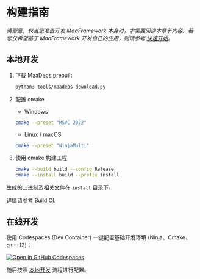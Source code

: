 # 构建指南

_请留意，仅当您准备开发 MaaFramework 本身时，才需要阅读本章节内容。若您仅希望基于 MaaFramework 开发自己的应用，则请参考 [快速开始](1.1-快速开始.md)。_

## 本地开发

1. 下载 MaaDeps prebuilt

    ```sh
    python3 tools/maadeps-download.py
    ```

2. 配置 cmake

    - Windows  

    ```bash
    cmake --preset "MSVC 2022"
    ```

    - Linux / macOS

    ```bash
    cmake --preset "NinjaMulti"
    ```

3. 使用 cmake 构建工程

    ```bash
    cmake --build build --config Release
    cmake --install build --prefix install
    ```

生成的二进制及相关文件在 `install` 目录下。

详情请参考 [Build CI](https://github.com/MaaXYZ/MaaFramework/blob/main/.github/workflows/build.yml).

## 在线开发

使用 Codespaces (Dev Container) 一键配置基础开发环境 (Ninja、Cmake、g++-13)：

[![Open in GitHub Codespaces](https://github.com/codespaces/badge.svg)](https://github.com/codespaces/new?hide_repo_select=true&ref=master&repo=632024122)

随后按照 [本地开发](#本地开发) 流程进行配置。
